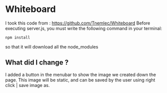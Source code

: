 # Whiteboard

I took this code from : https://github.com/Tnemlec/Whiteboard
Before executing server.js, you must write the following command in your terminal:

    npm install

so that it will download all the node_modules

## What did I change ? 

I added a button in the menubar to show the image we created down the page. 
This image will be static, and can be saved by the user using right click | save image as.
